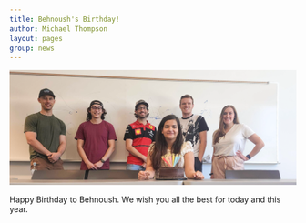 ```yaml
---
title: Behnoush's Birthday! 
author: Michael Thompson 
layout: pages
group: news
---
```


<span class="image fit"><img src="/images/2022.09.02_Behnoush_Birthday.png" alt="" class="img-responsive"></span>

Happy Birthday to Behnoush. We wish you all the best for today and this year.  
